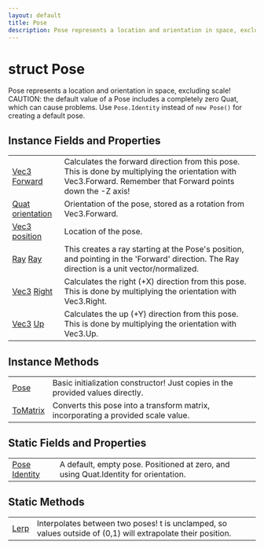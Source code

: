 ```yaml
---
layout: default
title: Pose
description: Pose represents a location and orientation in space, excluding scale! CAUTION. the default value of a Pose includes a completely zero Quat, which can cause problems. Use Pose.Identity instead of new Pose() for creating a default pose.
---
```

# struct Pose

Pose represents a location and orientation in space,
excluding scale! CAUTION: the default value of a Pose includes a
completely zero Quat, which can cause problems. Use `Pose.Identity`
instead of `new Pose()` for creating a default pose.


## Instance Fields and Properties

|  |  |
|--|--|
|[Vec3]({{site.url}}/Pages/Reference/Vec3.html) [Forward]({{site.url}}/Pages/Reference/Pose/Forward.html)|Calculates the forward direction from this pose. This is done by multiplying the orientation with Vec3.Forward. Remember that Forward points down the -Z axis!|
|[Quat]({{site.url}}/Pages/Reference/Quat.html) [orientation]({{site.url}}/Pages/Reference/Pose/orientation.html)|Orientation of the pose, stored as a rotation from Vec3.Forward.|
|[Vec3]({{site.url}}/Pages/Reference/Vec3.html) [position]({{site.url}}/Pages/Reference/Pose/position.html)|Location of the pose.|
|[Ray]({{site.url}}/Pages/Reference/Ray.html) [Ray]({{site.url}}/Pages/Reference/Pose/Ray.html)|This creates a ray starting at the Pose's position, and pointing in the 'Forward' direction. The Ray direction is a unit vector/normalized.|
|[Vec3]({{site.url}}/Pages/Reference/Vec3.html) [Right]({{site.url}}/Pages/Reference/Pose/Right.html)|Calculates the right (+X) direction from this pose. This is done by multiplying the orientation with Vec3.Right.|
|[Vec3]({{site.url}}/Pages/Reference/Vec3.html) [Up]({{site.url}}/Pages/Reference/Pose/Up.html)|Calculates the up (+Y) direction from this pose. This is done by multiplying the orientation with Vec3.Up.|


## Instance Methods

|  |  |
|--|--|
|[Pose]({{site.url}}/Pages/Reference/Pose/Pose.html)|Basic initialization constructor! Just copies in the provided values directly.|
|[ToMatrix]({{site.url}}/Pages/Reference/Pose/ToMatrix.html)|Converts this pose into a transform matrix, incorporating a provided scale value.|


## Static Fields and Properties

|  |  |
|--|--|
|[Pose]({{site.url}}/Pages/Reference/Pose.html) [Identity]({{site.url}}/Pages/Reference/Pose/Identity.html)|A default, empty pose. Positioned at zero, and using Quat.Identity for orientation.|


## Static Methods

|  |  |
|--|--|
|[Lerp]({{site.url}}/Pages/Reference/Pose/Lerp.html)|Interpolates between two poses! t is unclamped, so values outside of (0,1) will extrapolate their position.|

